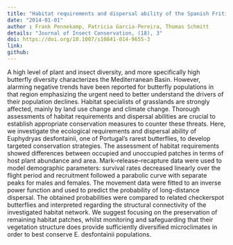 ```yaml
---
title: "Habitat requirements and dispersal ability of the Spanish Fritillary (Euphydryas desfontainii) in southern Portugal: evidence-based conservation suggestions for an endangered taxon"
date: "2014-01-01"
author : Frank Pennekamp, Patricia Garcia-Pereira, Thomas Schmitt
details: "Journal of Insect Conservation, (18), 3"
doi: https://doi.org/10.1007/s10841-014-9655-3
link:
github:
---
```


A high level of plant and insect diversity, and more specifically high butterfly diversity characterizes the Mediterranean Basin. However, alarming negative trends have been reported for butterfly populations in that region emphasizing the urgent need to better understand the drivers of their population declines. Habitat specialists of grasslands are strongly affected, mainly by land use change and climate change. Thorough assessments of habitat requirements and dispersal abilities are crucial to establish appropriate conservation measures to counter these threats. Here, we investigate the ecological requirements and dispersal ability of Euphydryas desfontainii, one of Portugal’s rarest butterflies, to develop targeted conservation strategies. The assessment of habitat requirements showed differences between occupied and unoccupied patches in terms of host plant abundance and area. Mark–release–recapture data were used to model demographic parameters: survival rates decreased linearly over the flight period and recruitment followed a parabolic curve with separate peaks for males and females. The movement data were fitted to an inverse power function and used to predict the probability of long-distance dispersal. The obtained probabilities were compared to related checkerspot butterflies and interpreted regarding the structural connectivity of the investigated habitat network. We suggest focusing on the preservation of remaining habitat patches, whilst monitoring and safeguarding that their vegetation structure does provide sufficiently diversified microclimates in order to best conserve E. desfontainii populations.
